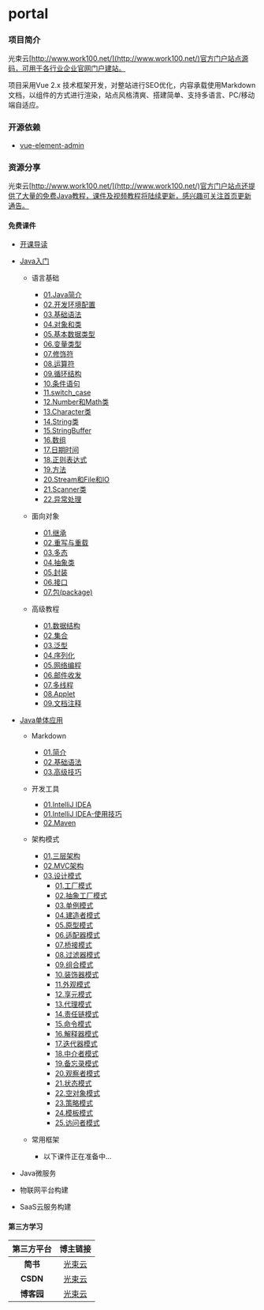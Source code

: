 # portal

### 项目简介

光束云[http://www.work100.net/](http://www.work100.net/)官方门户站点源码，可用于各行业企业官网门户建站。

项目采用Vue 2.x 技术框架开发，对整站进行SEO优化，内容承载使用Markdown文档，以组件的方式进行渲染，站点风格清爽、搭建简单、支持多语言、PC/移动端自适应。

### 开源依赖

- [vue-element-admin](https://github.com/PanJiaChen/vue-element-admin) 



### 资源分享

光束云[http://www.work100.net/](http://www.work100.net/)官方门户站点还提供了大量的免费Java教程，课件及视频教程将陆续更新，感兴趣可关注首页更新通告。

#### 免费课件

- [开课导读](http://www.work100.net/training/index)

- [Java入门](http://www.work100.net/training/java)

  - 语言基础
  
    - [01.Java简介](http://www.work100.net/training/java-intro.html)
    - [02.开发环境配置](http://www.work100.net/training/java-environment-setup.html)
    - [03.基础语法](http://www.work100.net/training/java-basic-syntax.html)
    - [04.对象和类](http://www.work100.net/training/java-object-class.html)
    - [05.基本数据类型](http://www.work100.net/training/java-basic-datatype.html)
    - [06.变量类型](http://www.work100.net/training/java-variable-type.html)
    - [07.修饰符](http://www.work100.net/training/java-modifier-type.html)
    - [08.运算符](http://www.work100.net/training/java-operator.html)
    - [09.循环结构](http://www.work100.net/training/java-loop.html)
    - [10.条件语句](http://www.work100.net/training/java-if-else.html)
    - [11.switch_case](http://www.work100.net/training/java-switch-case.html)
    - [12.Number和Math类](http://www.work100.net/training/java-number-math.html)
    - [13.Character类](http://www.work100.net/training/java-character.html)
    - [14.String类](http://www.work100.net/training/java-string.html)
    - [15.StringBuffer](http://www.work100.net/training/java-stringbuffer.html)
    - [16.数组](http://www.work100.net/training/java-array.html)
    - [17.日期时间](http://www.work100.net/training/java-date-time.html)
    - [18.正则表达式](http://www.work100.net/training/java-regular-expression.html)
    - [19.方法](http://www.work100.net/training/java-method.html)
    - [20.Stream和File和IO](http://www.work100.net/training/java-stream-file-io.html)
    - [21.Scanner类](http://www.work100.net/training/java-scanner.html)
    - [22.异常处理](http://www.work100.net/training/java-exception.html)
    

  - 面向对象
  
    - [01.继承](http://www.work100.net/training/java-inheritance.html)
    - [02.重写与重载](http://www.work100.net/training/java-override-overload.html)
    - [03.多态](http://www.work100.net/training/java-polymorphism.html)
    - [04.抽象类](http://www.work100.net/training/java-abstract.html)
    - [05.封装](http://www.work100.net/training/java-encapsulation.html)
    - [06.接口](http://www.work100.net/training/java-interface.html)
    - [07.包(package)](http://www.work100.net/training/java-package.html)
    

  - 高级教程
  
    - [01.数据结构](http://www.work100.net/training/java-data-structure.html)
    - [02.集合](http://www.work100.net/training/java-collection.html)
    - [03.泛型](http://www.work100.net/training/java-generic.html)
    - [04.序列化](http://www.work100.net/training/java-serialization.html)
    - [05.网络编程](http://www.work100.net/training/java-networking.html)
    - [06.邮件收发](http://www.work100.net/training/java-email.html)
    - [07.多线程](http://www.work100.net/training/java-multi-threading.html)
    - [08.Applet](http://www.work100.net/training/java-applet.html)
    - [09.文档注释](http://www.work100.net/training/java-documentation.html)


- [Java单体应用](http://www.work100.net/training/monolithic)

  - Markdown
  
    - [01.简介](http://www.work100.net/training/monolithic-markdown.html)
    - [02.基础语法](http://www.work100.net/training/monolithic-markdown-basic.html)
    - [03.高级技巧](http://www.work100.net/training/monolithic-markdown-advance.html)

  - 开发工具
  
    - [01.IntelliJ IDEA](http://www.work100.net/training/monolithic-tools-intellij-idea.html)
    - [01.IntelliJ IDEA-使用技巧](http://www.work100.net/training/monolithic-tools-intellij-idea-skill.html)
    - [02.Maven](http://www.work100.net/training/monolithic-tools-maven.html)

  - 架构模式
  
    - [01.三层架构](http://www.work100.net/training/monolithic-architecture-3level.html)
    - [02.MVC架构](http://www.work100.net/training/monolithic-architecture-mvcc.html)
    - [03.设计模式](http://www.work100.net/training/monolithic-architecture-design-patterns.html)
        - [01.工厂模式](http://www.work100.net/training/monolithic-architecture-design-patterns-factory-pattern.html)
        - [02.抽象工厂模式](http://www.work100.net/training/monolithic-architecture-design-patterns-abstract-factory-pattern.html)
        - [03.单例模式](http://www.work100.net/training/monolithic-architecture-design-patterns-singleton-pattern.html)
        - [04.建造者模式](http://www.work100.net/training/monolithic-architecture-design-patterns-builder-pattern.html)
        - [05.原型模式](http://www.work100.net/training/monolithic-architecture-design-patterns-prototype-pattern.html)
        - [06.适配器模式](http://www.work100.net/training/monolithic-architecture-design-patterns-adapter-pattern.html)
        - [07.桥接模式](http://www.work100.net/training/monolithic-architecture-design-patterns-bridge-pattern.html)
        - [08.过滤器模式](http://www.work100.net/training/monolithic-architecture-design-patterns-filter-pattern.html)
        - [09.组合模式](http://www.work100.net/training/monolithic-architecture-design-patterns-composite-pattern.html)
        - [10.装饰器模式](http://www.work100.net/training/monolithic-architecture-design-patterns-decorator-pattern.html)
        - [11.外观模式](http://www.work100.net/training/monolithic-architecture-design-patterns-facade-pattern.html)
        - [12.享元模式](http://www.work100.net/training/monolithic-architecture-design-patterns-flyweight-pattern.html)
        - [13.代理模式](http://www.work100.net/training/monolithic-architecture-design-patterns-proxy-pattern.html)
        - [14.责任链模式](http://www.work100.net/training/monolithic-architecture-design-patterns-chain-of-responsibility-pattern.html)
        - [15.命令模式](http://www.work100.net/training/monolithic-architecture-design-patterns-command-pattern.html)
        - [16.解释器模式](http://www.work100.net/training/monolithic-architecture-design-patterns-interpreter-pattern.html)
        - [17.迭代器模式](http://www.work100.net/training/monolithic-architecture-design-patterns-iterator-pattern.html)
        - [18.中介者模式](http://www.work100.net/training/monolithic-architecture-design-patterns-mediator-pattern.html)
        - [19.备忘录模式](http://www.work100.net/training/monolithic-architecture-design-patterns-memento-pattern.html)
        - [20.观察者模式](http://www.work100.net/training/monolithic-architecture-design-patterns-observer-pattern.html)
        - [21.状态模式](http://www.work100.net/training/monolithic-architecture-design-patterns-state-pattern.html)
        - [22.空对象模式](http://www.work100.net/training/monolithic-architecture-design-patterns-null-object-pattern.html)
        - [23.策略模式](http://www.work100.net/training/monolithic-architecture-design-patterns-strategy-pattern.html)
        - [24.模板模式](http://www.work100.net/training/monolithic-architecture-design-patterns-template-pattern.html)
        - [25.访问者模式](http://www.work100.net/training/monolithic-architecture-design-patterns-visitor-pattern.html)
    
    
  - 常用框架

    - 以下课件正在准备中...
    
    
- Java微服务

- 物联网平台构建

- SaaS云服务构建


#### 第三方学习

第三方平台|博主链接
:---:|:---:
**简书**|<a href="https://www.jianshu.com/u/986bbb81f2dc" target="_blank">光束云</a>
**CSDN**|<a href="https://me.csdn.net/m0_46206954" target="_blank">光束云</a>
**博客园**|<a href="https://www.cnblogs.com/liuxiaojun/" target="_blank">光束云</a>
